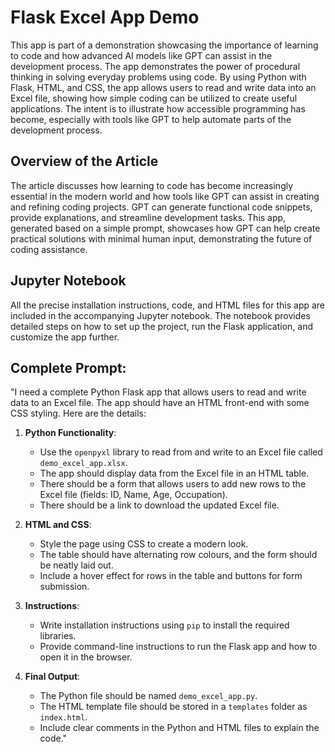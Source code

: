# Flask Excel App Demo

This app is part of a demonstration showcasing the importance of learning to code and how advanced AI models like GPT can assist in the development process. The app demonstrates the power of procedural thinking in solving everyday problems using code. By using Python with Flask, HTML, and CSS, the app allows users to read and write data into an Excel file, showing how simple coding can be utilized to create useful applications. The intent is to illustrate how accessible programming has become, especially with tools like GPT to help automate parts of the development process.

## Overview of the Article

The article discusses how learning to code has become increasingly essential in the modern world and how tools like GPT can assist in creating and refining coding projects. GPT can generate functional code snippets, provide explanations, and streamline development tasks. This app, generated based on a simple prompt, showcases how GPT can help create practical solutions with minimal human input, demonstrating the future of coding assistance.

## Jupyter Notebook

All the precise installation instructions, code, and HTML files for this app are included in the accompanying Jupyter notebook. The notebook provides detailed steps on how to set up the project, run the Flask application, and customize the app further.

## Complete Prompt:

"I need a complete Python Flask app that allows users to read and write data to an Excel file. The app should have an HTML front-end with some CSS styling. Here are the details:

1. **Python Functionality**: 
   - Use the `openpyxl` library to read from and write to an Excel file called `demo_excel_app.xlsx`.
   - The app should display data from the Excel file in an HTML table.
   - There should be a form that allows users to add new rows to the Excel file (fields: ID, Name, Age, Occupation).
   - There should be a link to download the updated Excel file.

2. **HTML and CSS**:
   - Style the page using CSS to create a modern look.
   - The table should have alternating row colours, and the form should be neatly laid out.
   - Include a hover effect for rows in the table and buttons for form submission.

3. **Instructions**:
   - Write installation instructions using `pip` to install the required libraries.
   - Provide command-line instructions to run the Flask app and how to open it in the browser.

4. **Final Output**:
   - The Python file should be named `demo_excel_app.py`.
   - The HTML template file should be stored in a `templates` folder as `index.html`.
   - Include clear comments in the Python and HTML files to explain the code."
